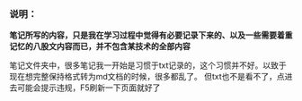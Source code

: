 ###  说明：

**笔记所写的内容，只是我在学习过程中觉得有必要记录下来的、以及一些需要着重记忆的八股文内容而已，并不包含某技术的全部内容**



笔记文件夹中，很多笔记我一开始是习惯于txt记录的，这个习惯并不好。以致于现在想完整保持格式转为md文档的时候，很多都乱了。
但txt也不是看不了，点进去可能会提示违规，F5刷新一下页面就好了

